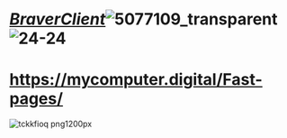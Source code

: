 #  ***[BraverClient](https://tdljt22b-4000.euw.devtunnels.ms)***![5077109_transparent](https://github.com/BraverClient/HelloWorld/assets/93947784/a19a781d-d81d-4c71-a75a-7b92dfe14b60) ![24-24](https://github.com/BraverClient/HelloWorld/assets/93947784/b2c35739-a37c-4299-9f9d-8fdf3de3422c)

# https://mycomputer.digital/Fast-pages/







![tckkfioq png1200px](https://github.com/BraverClient/HelloWorld/assets/93947784/9d48f394-eb5b-45a5-867b-aedff0d0c490)
